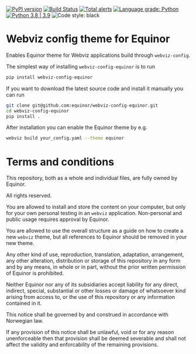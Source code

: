 [![PyPI version](https://badge.fury.io/py/webviz-config-equinor.svg)](https://badge.fury.io/py/webviz-config-equinor)
[![Build Status](https://github.com/equinor/webviz-config-equinor/workflows/webviz-config-equinor/badge.svg)](https://github.com/equinor/webviz-config-equinor/actions?query=branch%3Amaster)
[![Total alerts](https://img.shields.io/lgtm/alerts/g/equinor/webviz-config-equinor.svg?logo=lgtm&logoWidth=18)](https://lgtm.com/projects/g/equinor/webviz-config-equinor/alerts/)
[![Language grade: Python](https://img.shields.io/lgtm/grade/python/g/equinor/webviz-config-equinor.svg?logo=lgtm&logoWidth=18)](https://lgtm.com/projects/g/equinor/webviz-config-equinor/context:python)
[![Python 3.8 | 3.9](https://img.shields.io/badge/python-3.6%20|%203.7%20|%203.8%20|%203.9%20|%203.10%20|%203.11%20|%203.12-blue.svg)](https://www.python.org/)
![Code style: black](https://img.shields.io/badge/code%20style-black-000000.svg)

# Webviz config theme for Equinor

Enables Equinor theme for Webviz applications build through `webviz-config`.

The simplest way of installing `webviz-config-equinor` is to run
```bash
pip install webviz-config-equinor
```

If you want to download the latest source code and install it manually you 
can run
```bash
git clone git@github.com:equinor/webviz-config-equinor.git
cd webviz-config-equinor
pip install .
```

After installation you can enable the Equinor theme by e.g.
```bash
webviz build your_config.yaml --theme equinor
```

# Terms and conditions

This repository, both as a whole and individual files,
are fully owned by Equinor.

All rights reserved.

You are allowed to install and store the content on your computer, but only
for your own personal testing in an `webviz` application. Non-personal
and public usage requires approval by Equinor.

You are allowed to use the overall structure as a guide on how to
create a new `webviz` theme, but all references to Equinor should
be removed in your new theme.

Any other kind of use, reproduction, translation, adaptation, arrangement,
any other alteration, distribution or storage of this repository in any
form and by any means, in whole or in part, without the prior written
permission of Equinor is prohibited.

Neither Equinor nor any of its subsidiaries accept liability for any direct,
indirect, special, substantial or other losses or damage of whatsoever kind
arising from access to, or the use of this repository or any
information contained in it.

This notice shall be governed by and construed in accordance with Norwegian law.

If any provision of this notice shall be unlawful, void or for any reason
unenforceable then that provision shall be deemed severable and shall not
affect the validity and enforcability of the remaining provisions.
